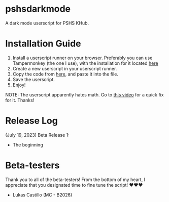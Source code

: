# pshsdarkmode
A dark mode userscript for PSHS KHub.

# Installation Guide

1. Install a userscript runner on your browser. Preferably you can use Tampermonkey (the one I use), with the installation for it located [here](https://www.tampermonkey.net/)
2. Create a new userscript in your userscript runner.
3. Copy the code from [here](https://github.com/JaSonic4PSHSMC/pshsdarkmode/blob/main/khubdarkmode.user.js), and paste it into the file.
4. Save the userscript.
5. Enjoy!

NOTE: The userscript apparently hates math. Go to [this video](https://youtu.be/NsKCpd5a09Q) for a quick fix for it. Thanks! 

# Release Log

(July 19, 2023) Beta Release 1:
- The beginning

# Beta-testers

Thank you to all of the beta-testers! From the bottom of my heart, I appreciate that you designated time to fine tune the script! ❤️❤️❤️
- Lukas Castillo (MC - B2026)
